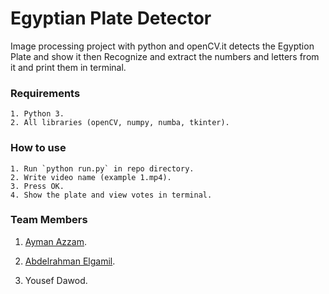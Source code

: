 # Egyptian Plate Detector
Image processing project with python and openCV.it detects the Egyption Plate and show it then Recognize and extract the numbers and letters from it and print them in terminal.

### Requirements
	1. Python 3.
	2. All libraries (openCV, numpy, numba, tkinter).
	
### How to use
	1. Run `python run.py` in repo directory.
	2. Write video name (example 1.mp4).
	3. Press OK.
	4. Show the plate and view votes in terminal.

### Team Members
1. [Ayman Azzam](https://github.com/AymanAzzam).

2. [Abdelrahman Elgamil](https://github.com/ajammil).

3. Yousef Dawod.
